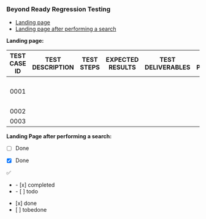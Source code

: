 ### Beyond Ready Regression Testing


- [Landing page](#landing-page-after-performing-a-search)
- [Landing page after performing a search](#landing-page-after-performing-a-search)

**Landing page:**

| TEST CASE ID  | TEST DESCRIPTION | TEST STEPS | EXPECTED RESULTS | TEST DELIVERABLES  | TEST PERFORMED            |
| :-----------: | ---------------- | ---------- | ---------------- | -----------------  | :--------------:          |
|     0001      |                  |            |                  |                    | <ul><li>[x] done</li><li> |
|     0002      |                  |            |                  |                    |       &check;           |
|     0003      |                  |            |                  |                    |        &uncheck;          |

 
**Landing Page after performing a search:**


  
  
  
  
  
  
- [ ] Done
- [x] Done

  
  
:white_check_mark:  
<ul><li>- [x] completed</li><li>- [ ] todo</li></ul>
<ul><li>[x] done</li><li>[ ] tobedone</li></ul>
